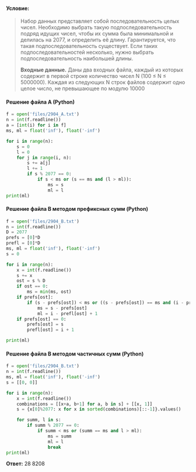 #### Условие:
> Набор данных представляет собой последовательность целых чисел. Необходимо выбрать такую подпоследовательность подряд идущих чисел, чтобы их сумма была минимальной и делилась на 2077, и определить её длину. Гарантируется, что такая подпоследовательность существует. Если таких подпоследовательностей несколько, нужно выбрать подпоследовательность наибольшей длины.
> 
> **Входные данные.**
> Даны два входных файла, каждый из которых содержит в первой строке количество чисел N (100 ≤ N ≤ 5000000). Каждая из следующих N строк файлов содержит одно целое число, не превышающее по модулю 10000

#### Решение файла A (Python)
```python
f = open('files/2904_A.txt')
n = int(f.readline())
a = [int(i) for i in f]
ms, ml = float('inf'), float('-inf')

for i in range(n):
    s = 0
    l = 0
    for j in range(i, n):
        s += a[j]
        l += 1
        if s % 2077 == 0:
            if s < ms or (s == ms and (l > ml)):
                ms = s
                ml = l
print(ml)
```

#### Решение файла B методом префиксных сумм (Python)
```python
f = open('files/2904_B.txt')
n = int(f.readline())
D = 2077
prefs = [0]*D
prefl = [0]*D
ms, ml = float('inf'), float('-inf')
s = 0

for i in range(n):
    x = int(f.readline())
    s += x
    ost = s % D
    if ost == 0:
        ms = min(ms, ost)
    if prefs[ost]:
        if (s - prefs[ost]) < ms or ((s - prefs[ost]) == ms and (i - prefl[ost] + 1) > ml):
            ms = s - prefs[ost]
            ml = i - prefl[ost] + 1
    if prefs[ost] == 0:
        prefs[ost] = s
        prefl[ost] = i + 1

print(ml)
```

#### Решение файла B методом частичных сумм (Python)
```python
f = open('files/2904_B.txt')
n = int(f.readline())
ms, ml = float('inf'), float('-inf')
s = [[0, 0]]

for i in range(n):
    x = int(f.readline())
    combinations = [[x+a, b+1] for a, b in s] + [[x, 1]]
    s = {x[0]%2077: x for x in sorted(combinations)[::-1]}.values()

    for summ, l in s:
        if summ % 2077 == 0:
            if summ < ms or (summ == ms and l > ml):
                ms = summ
                ml = l
                break
print(ml)
```

**Ответ:** 28 8208
